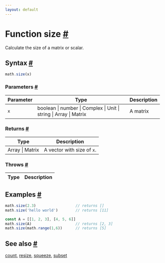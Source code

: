 ```yaml
---
layout: default
---
```


<!-- Note: This file is automatically generated from source code comments. Changes made in this file will be overridden. -->

<h1 id="function-size">Function size <a href="#function-size" title="Permalink">#</a></h1>

Calculate the size of a matrix or scalar.


<h2 id="syntax">Syntax <a href="#syntax" title="Permalink">#</a></h2>

```js
math.size(x)
```

<h3 id="parameters">Parameters <a href="#parameters" title="Permalink">#</a></h3>

Parameter | Type | Description
--------- | ---- | -----------
`x` | boolean &#124; number &#124; Complex &#124; Unit &#124; string &#124; Array &#124; Matrix | A matrix

<h3 id="returns">Returns <a href="#returns" title="Permalink">#</a></h3>

Type | Description
---- | -----------
Array &#124; Matrix | A vector with size of `x`.


<h3 id="throws">Throws <a href="#throws" title="Permalink">#</a></h3>

Type | Description
---- | -----------


<h2 id="examples">Examples <a href="#examples" title="Permalink">#</a></h2>

```js
math.size(2.3)                  // returns []
math.size('hello world')        // returns [11]

const A = [[1, 2, 3], [4, 5, 6]]
math.size(A)                    // returns [2, 3]
math.size(math.range(1,6))      // returns [5]
```


<h2 id="see-also">See also <a href="#see-also" title="Permalink">#</a></h2>

[count](count.html),
[resize](resize.html),
[squeeze](squeeze.html),
[subset](subset.html)
